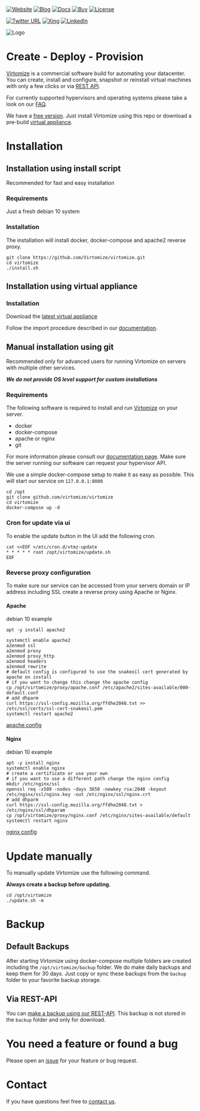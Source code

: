
[![Website](https://img.shields.io/badge/%40-Virtomize-%231e828c)](https://virtomize.com)
[![Blog](https://img.shields.io/badge/%40-Blog-%23379099)](https://blog.virtomize.com)
[![Docs](https://img.shields.io/badge/%40-Docs-%2369acb2)](https://docu.virtomize.com)
[![Buy](https://img.shields.io/badge/Buy-License-%2382babf)](https://virtomize.com/pricing)
[![License](https://img.shields.io/badge/License-EULA-%2382babf.svg)](LICENSE)

[![Twitter URL](https://img.shields.io/twitter/url?style=social&url=https%3A%2F%2Ftwitter.com%2Fvirtomize)](https://twitter.com/virtomize)
[![Xing](https://img.shields.io/badge/xing-%20-blue.svg?style=social&logo=xing)](https://www.xing.com/companies/virtomizegmbh)
[![LinkedIn](https://img.shields.io/badge/linkedIn-%20-blue.svg?style=social&logo=linkedin)](https://www.linkedin.com/company/virtomize/)

![Logo](https://virtomize.com/logo-text.svg)


# Create - Deploy - Provision

[Virtomize](https://virtomize.com) is a commercial software build for automating your datacenter.
You can create, install and configure, snapshot or reinstall virtual machines with only a few clicks or via [REST API](https://docu.virtomize.com).

For currently supported hypervisors and operating systems please take a look on our [FAQ](https://virtomize.com/faq/).

We have a [free version](https://virtomize.com/pricing). Just install Virtomize using this repo or download a pre-build [virtual appliance](https://virtomize.com/downloads).

# Installation

## Installation using install script

Recommended for fast and easy installation

### Requirements

Just a fresh debian 10 system

### Installation

The installation will install docker, docker-compose and apache2 reverse proxy.

```
git clone https://github.com/Virtomize/virtomize.git
cd virtomize
./install.sh
```

## Installation using virtual appliance

### Installation

Download the [latest virtual appliance](https://virtomize.com/downloads)

Follow the import procedure described in our [documentation](https://docu.virtomize.com/#import-ova).

## Manual installation using git 

Recommended only for advanced users for running Virtomize on servers with multiple other services.

***We do not provide OS level support for custom installations***

### Requirements

The following software is required to install and run [Virtomize](https://virtomize.com) on your server. 

- docker
- docker-compose
- apache or nginx
- git

For more information please consult our [documentation page](https://docu.virtomize.com).
Make sure the server running our software can request your hypervisor API.

We use a simple docker-compose setup to make it as easy as possible.
This will start our service on `127.0.0.1:8000`

```
cd /opt
git clone github.com/virtomize/virtomize
cd virtomize
docker-compose up -d
```

### Cron for update via ui

To enable the update button in the UI add the following cron.

```
cat <<EOF >/etc/cron.d/vtmz-update
* * * * * root /opt/virtomize/update.sh
EOF
```

### Reverse proxy configuration

To make sure our service can be accessed from your servers domain or IP address including SSL create a reverse proxy using Apache or Nginx.

#### Apache

debian 10 example
```
apt -y install apache2

systemctl enable apache2
a2enmod ssl
a2enmod proxy
a2enmod proxy_http
a2enmod headers
a2enmod rewrite
# default config is configured to use the snakeoil cert generated by apache on install 
# if you want to change this change the apache config
cp /opt/virtomize/proxy/apache.conf /etc/apache2/sites-available/000-default.conf
# add dhparm
curl https://ssl-config.mozilla.org/ffdhe2048.txt >> /etc/ssl/certs/ssl-cert-snakeoil.pem
systemctl restart apache2
```
[apache config](proxy/apache.conf)

#### Nginx

debian 10 example
```
apt -y install nginx
systemctl enable nginx
# create a certificate or use your own
# if you want to use a different path change the nginx config
mkdir /etc/nginx/ssl
openssl req -x509 -nodes -days 3650 -newkey rsa:2048 -keyout /etc/nginx/ssl/nginx.key -out /etc/nginx/ssl/nginx.crt
# add dhparm
curl https://ssl-config.mozilla.org/ffdhe2048.txt > /etc/nginx/ssl/dhparam
cp /opt/virtomize/proxy/nginx.conf /etc/nginx/sites-available/default
systemctl restart nginx
```
[nginx config](proxy/nginx.conf)

# Update manually

To manually update Virtomize use the following command.

**Always create a backup before updating.**

```
cd /opt/virtomize
./update.sh -m
```

# Backup

## Default Backups

After starting Virtomize using docker-compose multiple folders are created including the `/opt/virtomize/backup` folder.
We do make daily backups and keep them for 30 days.
Just copy or sync these backups from the `backup` folder to your favorite backup storage.

## Via REST-API

You can [make a backup using our REST-API](https://docu.virtomize.com/#backup-get). This backup is not stored in the `backup` folder and only for download.

# You need a feature or found a bug

Please open an [issue](https://github.com/Virtomize/virtomize/issues/new/choose) for your feature or bug request.

# Contact 

If you have questions feel free to [contact us](https://virtomize.com/contact/).
